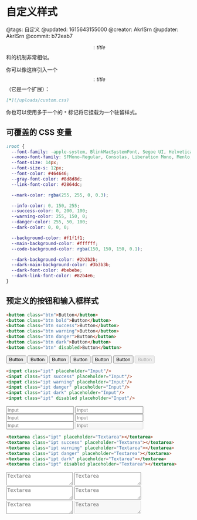 # 自定义样式

@tags: 自定义
@updated: 1615643155000
@creator: AkrISrn
@updater: AkrISrn
@commit: b72eab7

$$: title $$和[](/zh/docs/custom-script.md "#")的机制非常相似。

你可以像这样引入一个$$: title $$（它是一个[](/zh/docs/links.md "#")扩展）：

```markdown
[*](/uploads/custom.css)
```

你也可以使用多于一个的 `*` 标记将它挂载为一个驻留样式。

## 可覆盖的 CSS 变量

```css
:root {
  --font-family: -apple-system, BlinkMacSystemFont, Segoe UI, Helvetica, Arial, sans-serif, Apple Color Emoji, Segoe UI Emoji;
  --mono-font-family: SFMono-Regular, Consolas, Liberation Mono, Menlo, monospace;
  --font-size: 14px;
  --font-size-s: 12px;
  --font-color: #464646;
  --gray-font-color: #8d8d8d;
  --link-font-color: #2864dc;

  --mark-color: rgba(255, 255, 0, 0.3);

  --info-color: 0, 150, 255;
  --success-color: 0, 200, 100;
  --warning-color: 255, 150, 0;
  --danger-color: 255, 50, 100;
  --dark-color: 0, 0, 0;

  --background-color: #f1f1f1;
  --main-background-color: #ffffff;
  --code-background-color: rgba(150, 150, 150, 0.1);

  --dark-background-color: #2b2b2b;
  --dark-main-background-color: #3b3b3b;
  --dark-font-color: #bebebe;
  --dark-link-font-color: #82b4e6;
}
```

## 预定义的按钮和输入框样式

```html
<button class="btn">Button</button>
<button class="btn bold">Button</button>
<button class="btn success">Button</button>
<button class="btn warning">Button</button>
<button class="btn danger">Button</button>
<button class="btn dark">Button</button>
<button class="btn" disabled>Button</button>
```

<button class="btn">Button</button> <button class="btn bold">Button</button> <button class="btn success">Button</button> <button class="btn warning">Button</button> <button class="btn danger">Button</button> <button class="btn dark">Button</button> <button class="btn" disabled>Button</button>

```html
<input class="ipt" placeholder="Input"/>
<input class="ipt success" placeholder="Input"/>
<input class="ipt warning" placeholder="Input"/>
<input class="ipt danger" placeholder="Input"/>
<input class="ipt dark" placeholder="Input"/>
<input class="ipt" disabled placeholder="Input"/>
```

<input class="ipt" placeholder="Input"/>
<input class="ipt success" placeholder="Input"/>
<input class="ipt warning" placeholder="Input"/>
<input class="ipt danger" placeholder="Input"/>
<input class="ipt dark" placeholder="Input"/>
<input class="ipt" disabled placeholder="Input"/>

```html
<textarea class="ipt" placeholder="Textarea"></textarea>
<textarea class="ipt success" placeholder="Textarea"></textarea>
<textarea class="ipt warning" placeholder="Textarea"></textarea>
<textarea class="ipt danger" placeholder="Textarea"></textarea>
<textarea class="ipt dark" placeholder="Textarea"></textarea>
<textarea class="ipt" disabled placeholder="Textarea"></textarea>
```

<textarea class="ipt" placeholder="Textarea"></textarea>

<textarea class="ipt success" placeholder="Textarea"></textarea>

<textarea class="ipt warning" placeholder="Textarea"></textarea>

<textarea class="ipt danger" placeholder="Textarea"></textarea>

<textarea class="ipt dark" placeholder="Textarea"></textarea>

<textarea class="ipt" disabled placeholder="Textarea"></textarea>
